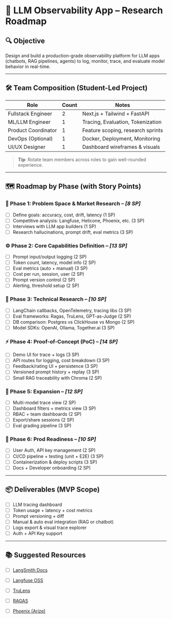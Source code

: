 # 🧭 LLM Observability App – Research Roadmap

## 🔍 Objective
Design and build a production-grade observability platform for LLM apps (chatbots, RAG pipelines, agents) to log, monitor, trace, and evaluate model behavior in real-time.

---

## 🛠️ Team Composition (Student-Led Project)

| Role                   | Count | Notes                                |
|------------------------|-------|--------------------------------------|
| Fullstack Engineer     | 2     | Next.js + Tailwind + FastAPI         |
| ML/LLM Engineer        | 1     | Tracing, Evaluation, Tokenization    |
| Product Coordinator    | 1     | Feature scoping, research sprints    |
| DevOps (Optional)      | 1     | Docker, Deployment, Monitoring       |
| UI/UX Designer         | 1     | Dashboard wireframes & visuals       |

> **Tip**: Rotate team members across roles to gain well-rounded experience.

---

## 🗺️ Roadmap by Phase (with Story Points)

### 🧩 Phase 1: Problem Space & Market Research – *[8 SP]*

- [ ] Define goals: accuracy, cost, drift, latency (1 SP)
- [ ] Competitive analysis: Langfuse, Helicone, Phoenix, etc. (3 SP)
- [ ] Interviews with LLM app builders (1 SP)
- [ ] Research hallucinations, prompt drift, eval metrics (3 SP)

### ⚙️ Phase 2: Core Capabilities Definition – *[13 SP]*

- [ ] Prompt input/output logging (2 SP)
- [ ] Token count, latency, model info (2 SP)
- [ ] Eval metrics (auto + manual) (3 SP)
- [ ] Cost per run, session, user (2 SP)
- [ ] Prompt version control (2 SP)
- [ ] Alerting, threshold setup (2 SP)

### 🧪 Phase 3: Technical Research – *[10 SP]*

- [ ] LangChain callbacks, OpenTelemetry, tracing libs (3 SP)
- [ ] Eval frameworks: Ragas, TruLens, GPT-as-Judge (2 SP)
- [ ] DB comparison: Postgres vs ClickHouse vs Mongo (2 SP)
- [ ] Model SDKs: OpenAI, Ollama, Together.ai (3 SP)

### ⚡ Phase 4: Proof-of-Concept (PoC) – *[14 SP]*

- [ ] Demo UI for trace + logs (3 SP)
- [ ] API routes for logging, cost breakdown (3 SP)
- [ ] Feedback/rating UI + persistence (3 SP)
- [ ] Versioned prompt history + replay (3 SP)
- [ ] Small RAG traceability with Chroma (2 SP)

### 🚀 Phase 5: Expansion – *[12 SP]*

- [ ] Multi-model trace view (2 SP)
- [ ] Dashboard filters + metrics view (3 SP)
- [ ] RBAC + team dashboards (2 SP)
- [ ] Export/share sessions (2 SP)
- [ ] Eval grading pipeline (3 SP)

### 🧱 Phase 6: Prod Readiness – *[10 SP]*

- [ ] User Auth, API key management (2 SP)
- [ ] CI/CD pipeline + testing (unit + E2E) (3 SP)
- [ ] Containerization & deploy scripts (3 SP)
- [ ] Docs + Developer onboarding (2 SP)

---

## 📦 Deliverables (MVP Scope)

- [ ] LLM tracing dashboard
- [ ] Token usage + latency + cost metrics
- [ ] Prompt versioning + diff
- [ ] Manual & auto eval integration (RAG or chatbot)
- [ ] Logs export & visual trace explorer
- [ ] Auth + API Key support

---

## 📚 Suggested Resources

- [ ] [LangSmith Docs](https://docs.smith.langchain.com)
- [ ] [Langfuse OSS](https://github.com/langfuse/langfuse)
- [ ] [TruLens](https://www.trulens.org/)
- [ ] [RAGAS](https://github.com/explodinggradients/ragas)
- [ ] [Phoenix (Arize)](https://github.com/Arize-ai/phoenix)

